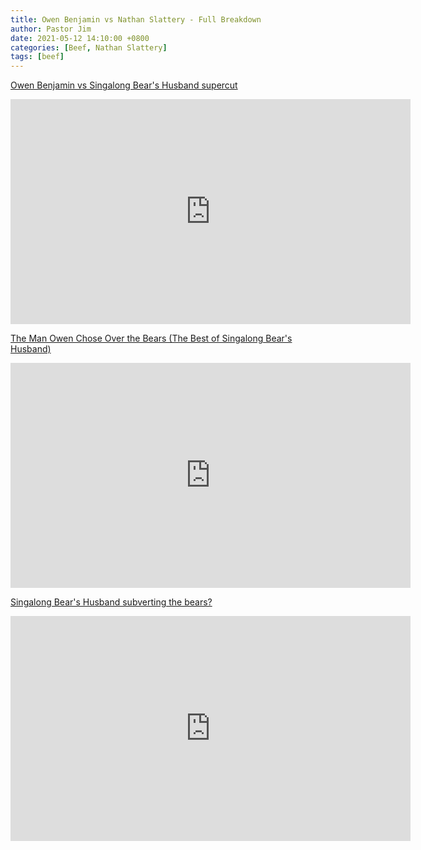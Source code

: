 ```yaml
---
title: Owen Benjamin vs Nathan Slattery - Full Breakdown
author: Pastor Jim
date: 2021-05-12 14:10:00 +0800
categories: [Beef, Nathan Slattery]
tags: [beef]
---
```


 [Owen Benjamin vs Singalong Bear's Husband supercut](https://www.bitchute.com/video/KnZ6WtNdZYK0/) 
<iframe width="640" height="360" scrolling="no" frameborder="0" style="border: none;" src="https://www.bitchute.com/embed/KnZ6WtNdZYK0/"></iframe>



 [The Man Owen Chose Over the Bears (The Best of Singalong Bear's Husband)](https://www.bitchute.com/video/l7jQ1lyBPZrL/) 

<iframe width="640" height="360" scrolling="no" frameborder="0" style="border: none;" src="https://www.bitchute.com/embed/l7jQ1lyBPZrL/"></iframe>



 [Singalong Bear's Husband subverting the bears?](https://www.bitchute.com/video/VzfV1dAxAtrP/) 

 <iframe width="640" height="360" scrolling="no" frameborder="0" style="border: none;" src="https://www.bitchute.com/embed/VzfV1dAxAtrP/"></iframe>

 

